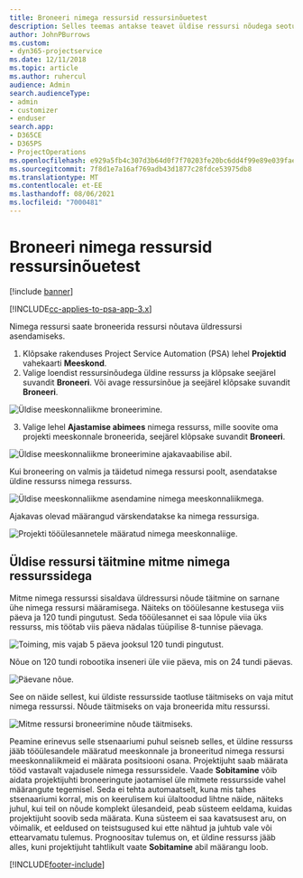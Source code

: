 ```yaml
---
title: Broneeri nimega ressursid ressursinõuetest
description: Selles teemas antakse teavet üldise ressursi nõudega seotud nimega ressursside broneerimise kohta.
author: JohnPBurrows
ms.custom:
- dyn365-projectservice
ms.date: 12/11/2018
ms.topic: article
ms.author: ruhercul
audience: Admin
search.audienceType:
- admin
- customizer
- enduser
search.app:
- D365CE
- D365PS
- ProjectOperations
ms.openlocfilehash: e929a5fb4c307d3b64d0f7f70203fe20bc6dd4f99e89e039fae0ce8276c69c52
ms.sourcegitcommit: 7f8d1e7a16af769adb43d1877c28fdce53975db8
ms.translationtype: MT
ms.contentlocale: et-EE
ms.lasthandoff: 08/06/2021
ms.locfileid: "7000481"
---
```

# <a name="book-named-resources-from-resource-requirements"></a>Broneeri nimega ressursid ressursinõuetest

[!include [banner](../includes/psa-now-project-operations.md)]

[!INCLUDE[cc-applies-to-psa-app-3.x](../includes/cc-applies-to-psa-app-3x.md)]

Nimega ressursi saate broneerida ressursi nõutava üldressursi asendamiseks.

1. Klõpsake rakenduses Project Service Automation (PSA) lehel **Projektid** vahekaarti **Meeskond**.
2. Valige loendist ressursinõudega üldine ressurss ja klõpsake seejärel suvandit **Broneeri**. Või avage ressursinõue ja seejärel klõpsake suvandit **Broneeri**.


![Üldise meeskonnaliikme broneerimine.](media/RM-how-to-14.png)


3. Valige lehel **Ajastamise abimees** nimega ressurss, mille soovite oma projekti meeskonnale broneerida, seejärel klõpsake suvandit **Broneeri**.

![Üldise meeskonnaliikme broneerimine ajakavaabilise abil.](media/RM-how-to-15.png)

Kui broneering on valmis ja täidetud nimega ressursi poolt, asendatakse üldine ressurss nimega ressurss.

![Üldise meeskonnaliikme asendamine nimega meeskonnaliikmega.](media/RM-how-to-16.png)

Ajakavas olevad määrangud värskendatakse ka nimega ressursiga.

![Projekti tööülesannetele määratud nimega meeskonnaliige.](media/RM-how-to-17.png)

## <a name="fulfill-a-generic-resource-with-multiple-named-resources"></a>Üldise ressursi täitmine mitme nimega ressurssidega
Mitme nimega ressurssi sisaldava üldressursi nõude täitmine on sarnane ühe nimega ressursi määramisega. Näiteks on tööülesanne kestusega viis päeva ja 120 tundi pingutust. Seda tööülesannet ei saa lõpule viia üks ressurss, mis töötab viis päeva nädalas tüüpilise 8-tunnise päevaga. 

![Toiming, mis vajab 5 päeva jooksul 120 tundi pingutust.](media/RM-how-to-21.png)

Nõue on 120 tundi robootika inseneri üle viie päeva, mis on 24 tundi päevas.

![Päevane nõue.](media/RM-how-to-22.png)

See on näide sellest, kui üldiste ressursside taotluse täitmiseks on vaja mitut nimega ressurssi. Nõude täitmiseks on vaja broneerida mitu ressurssi.

![Mitme ressursi broneerimine nõude täitmiseks.](media/RM-how-to-23.png)

Peamine erinevus selle stsenaariumi puhul seisneb selles, et üldine ressurss jääb tööülesandele määratud meeskonnale ja broneeritud nimega ressursi meeskonnaliikmeid ei määrata positsiooni osana. Projektijuht saab määrata tööd vastavalt vajadusele nimega ressurssidele. Vaade **Sobitamine** võib aidata projektijuhti broneeringute jaotamisel üle mitmete ressursside vahel määrangute tegemisel. Seda ei tehta automaatselt, kuna mis tahes stsenaariumi korral, mis on keerulisem kui ülaltoodud lihtne näide, näiteks juhul, kui teil on nõude komplekt ülesandeid, peab süsteem eeldama, kuidas projektijuht soovib seda määrata. Kuna süsteem ei saa kavatsusest aru, on võimalik, et eeldused on teistsugused kui ette nähtud ja juhtub vale või ettearvamatu tulemus. Prognoositav tulemus on, et üldine ressurss jääb alles, kuni projektijuht tahtlikult vaate **Sobitamine** abil määrangu loob.




[!INCLUDE[footer-include](../includes/footer-banner.md)]